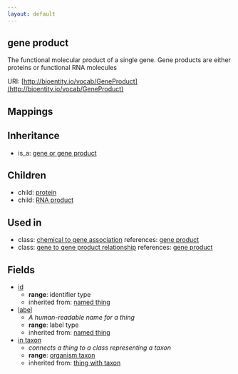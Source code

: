 ```yaml
---
layout: default
---
```


## gene product


The functional molecular product of a single gene. Gene products are either proteins or functional RNA molecules

URI: [http://bioentity.io/vocab/GeneProduct](http://bioentity.io/vocab/GeneProduct)
## Mappings


## Inheritance

 *  is_a: [gene or gene product](GeneOrGeneProduct.html)

## Children

 *  child: [protein](Protein.html)
 *  child: [RNA product](RnaProduct.html)

## Used in

 *  class: [chemical to gene association](ChemicalToGeneAssociation.html) references: [gene product](GeneProduct.html)
 *  class: [gene to gene product relationship](GeneToGeneProductRelationship.html) references: [gene product](GeneProduct.html)

## Fields

 * [id](id.html)
    * __range__: identifier type
    * inherited from: [named thing](NamedThing.html)
 * [label](label.html)
    * _A human-readable name for a thing_
    * __range__: label type
    * inherited from: [named thing](NamedThing.html)
 * [in taxon](in_taxon.html)
    * _connects a thing to a class representing a taxon_
    * __range__: [organism taxon](OrganismTaxon.html)
    * inherited from: [thing with taxon](ThingWithTaxon.html)
